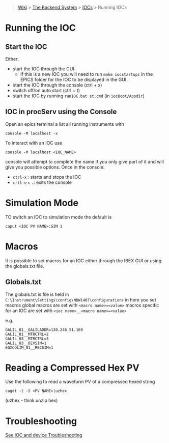 > [Wiki](Home) > [The Backend System](The-Backend-System) > [IOCs](IOCs) > Running IOCs

# Running the IOC

## Start the IOC

Either:

* start the IOC through the GUI. 
  * If this is a new IOC you will need to run `make iocstartups` in the EPICS folder for the IOC to be displayed in the GUI.
* start the IOC through the console (ctrl + x)
* switch off/on auto start (ctrl + t)
* start the IOC by running `runIOC.bat st.cmd` (in `iocBoot/Appdir`)

## IOC in procServ using the Console

Open an epics terminal a list all running instruments with

    console -M localhost -x

To interact with an IOC use

    console -M localhost <IOC_NAME>

console will attempt to complete the name if you only give part of it and will give you possible options. Once in the console:
* `ctrl-x` : starts and stops the IOC
* `crtl-e` `c` `.`: exits the console

# Simulation Mode

TO switch an IOC to simulation mode the default is

    caput <IOC PV NAME>:SIM 1

# Macros

It is possible to set macros for an IOC either through the IBEX GUI or using the globals.txt file. 

## Globals.txt

The globals.txt is file is held in `C:\Instrument\Settings\config\NDW1407\configurations` in here you set macros global macros are set with `<macro name>=<value>` macros specific for an IOC are set with `<ioc name>__<macro name>=<value>`

e.g.

    GALIL_01__GALILADDR=130.246.51.169
    GALIL_01__MTRCTRL=2
    GALIL_03__MTRCTRL=3
    GALIL_03__DEVSIM=1
    EGXCOLIM_01__RECSIM=1

# Reading a Compressed Hex PV

Use the following to read a waveform PV of a compressed hexed string

    caget -t -S <PV NAME>|uzhex

(uzhex - think unzip hex)

# Troubleshooting

[See IOC and device Troubleshooting](IOC-And-Device-Trouble-Shooting)

